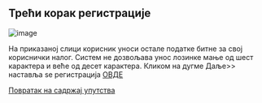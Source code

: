 ## Трећи корак регистрације

 ![image](https://user-images.githubusercontent.com/29538544/147364564-8c8ffc6d-4d0a-4da4-9a50-775b9cdeb0de.png)

На приказаној слици корисник уноси остале податке битне за свој кориснички налог. Систем не дозвољава унос лозинке мање од шест карактера и веће од десет карактера.
Кликом на дугме Даље>> наставља se регистрацијa [ОВДЕ](CetvrtiKorakRegistracija.md)

[Повратак на садржај упутства](uputstvo.md#садржај)
